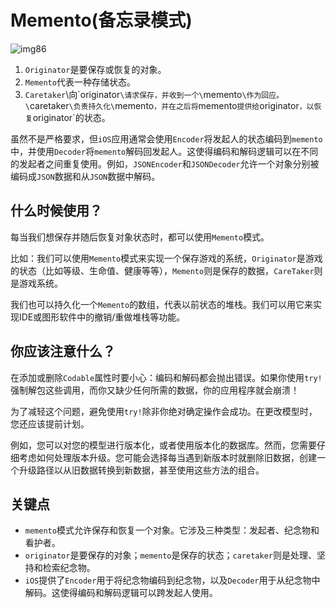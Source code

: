 # Memento(备忘录模式)

![img86](https://s3-us-west-2.amazonaws.com/secure.notion-static.com/61d47986-2261-4ec1-909b-5c677a62c387/img86.png)

1. `Originator`是要保存或恢复的对象。
2. `Memento`代表一种存储状态。
3. `Caretaker`\向\`originator`\请求保存，并收到一个\`memento`\作为回应。\`caretaker`\负责持久化\`memento`，并在之后将`memento`提供给`originator`，以恢复`originator`的状态。

虽然不是严格要求，但`iOS`应用通常会使用`Encoder`将发起人的状态编码到`memento`中，并使用`Decoder`将`memento`解码回发起人。这使得编码和解码逻辑可以在不同的发起者之间重复使用。例如，`JSONEncoder`和`JSONDecoder`允许一个对象分别被编码成`JSON`数据和从`JSON`数据中解码。

## 什么时候使用？

每当我们想保存并随后恢复对象状态时，都可以使用`Memento`模式。

比如：我们可以使用`Memento`模式来实现一个保存游戏的系统，`Originator`是游戏的状态（比如等级、生命值、健康等等），`Memento`则是保存的数据，`CareTaker`则是游戏系统。

我们也可以持久化一个`Memento`的数组，代表以前状态的堆栈。我们可以用它来实现IDE或图形软件中的撤销/重做堆栈等功能。

## 你应该注意什么？

在添加或删除`Codable`属性时要小心：编码和解码都会抛出错误。如果你使用`try!`强制解包这些调用，而你又缺少任何所需的数据，你的应用程序就会崩溃！

为了减轻这个问题，避免使用`try!`除非你绝对确定操作会成功。在更改模型时，您还应该提前计划。

例如，您可以对您的模型进行版本化，或者使用版本化的数据库。然而，您需要仔细考虑如何处理版本升级。您可能会选择每当遇到新版本时就删除旧数据，创建一个升级路径以从旧数据转换到新数据，甚至使用这些方法的组合。

## 关键点

- `memento`模式允许保存和恢复一个对象。它涉及三种类型：发起者、纪念物和看护者。
- `originator`是要保存的对象；`memento`是保存的状态；`caretaker`则是处理、坚持和检索纪念物。
- `iOS`提供了`Encoder`用于将纪念物编码到纪念物，以及`Decoder`用于从纪念物中解码。这使得编码和解码逻辑可以跨发起人使用。